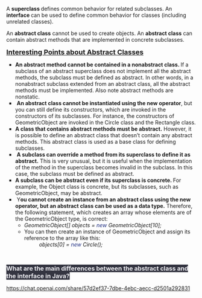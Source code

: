 <p>A <strong>superclass&nbsp;</strong>defines common behavior for related subclasses. An <strong>interface&nbsp;</strong>can be used to define common behavior for classes (including unrelated classes).</p>
<p>
    <style></style>An <strong>abstract class</strong> cannot be used to create objects. An <strong>abstract class</strong> can contain abstract methods that are implemented in concrete subclasses.
</p>
<style></style>
<p><strong><span style="font-size: 18px;"><u>Interesting Points about Abstract Classes</u></span></strong></p>
<ul style="list-style-type: square;">
    <li><strong>An abstract method cannot be contained in a nonabstract class. </strong>If a subclass of an abstract superclass does not implement all the abstract methods, the subclass must be defined as abstract. In other words, in a nonabstract subclass extended from an abstract class, all the abstract methods must be implemented. Also note abstract methods are nonstatic.</li>
    <li>&nbsp;<strong>An abstract class cannot be instantiated using the new operator</strong>, but you can still define its constructors, which are invoked in the constructors of its subclasses. For instance, the constructors of GeometricObject are invoked in the Circle class and the Rectangle class.</li>
    <li><strong>A class that contains abstract methods must be abstract.</strong> However, it is possible to define an abstract class that doesn&rsquo;t contain any abstract methods. This abstract class is used as a base class for defining subclasses.</li>
    <li>&nbsp;<strong>A subclass can override a method from its superclass to define it as abstract.</strong> This is very unusual, but it is useful when the implementation of the method in the superclass becomes invalid in the subclass. In this case, the subclass must be defined as abstract.</li>
    <li><strong>A subclass can be abstract even if its superclass is concrete. </strong>For example, the Object class is concrete, but its subclasses, such as GeometricObject, may be abstract.</li>
    <li>&nbsp;Y<strong>ou cannot create an instance from an abstract class using the new operator, but an abstract class can be used as a data type.</strong> Therefore, the following statement, which creates an array whose elements are of the GeometricObject type, is correct:<ul>
            <li style="font-style: italic;"><em>GeometricObject[] objects = </em><span style="color:rgb(33,48,131);"><em>new&nbsp;</em></span><em>GeometricObject[10];</em></li>
            <li>You can then create an instance of GeometricObject and assign its reference to the array like this:<br>&nbsp; &nbsp; &nbsp; &nbsp; &nbsp; <em>objects[0] = </em><span style="color:rgb(33,48,131);"><em>new&nbsp;</em></span><em>Circle();</em></li>
        </ul>
    </li>
</ul>
<p><br></p>
<p><span style="text-align: start;color: rgb(236, 236, 241);background-color: rgb(52, 53, 65);font-size: 16px;"><strong>What are the main differences between the abstract class and the interface in Java?</strong></span></p>
<p><a data-fr-linked="true" href="https://chat.openai.com/share/57d2ef37-7dbe-4ebc-aecc-d2501a292831">https://chat.openai.com/share/57d2ef37-7dbe-4ebc-aecc-d2501a292831</a></p>
<p><br style="text-align: -webkit-auto;"><br></p>